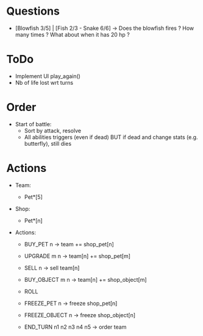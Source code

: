 
# Questions

- [Blowfish 3/5] | [Fish 2/3 - Snake 6/6]
  -> Does the blowfish fires ? How many times ? What about when it has 20 hp ?

# ToDo

- Implement UI play_again()
- Nb of life lost wrt turns

# Order

- Start of battle:
  + Sort by attack, resolve
  + All abilities triggers (even if dead) BUT if dead and change stats (e.g. butterfly), still dies


# Actions

- Team:
  + Pet*[5]

- Shop:
  + Pet*[n]

- Actions:
  + BUY_PET n
    -> team += shop_pet[n]

  + UPGRADE m n
    -> team[n] += shop_pet[m]

  + SELL n
    -> sell team[n]

  + BUY_OBJECT m n
    -> team[n] += shop_object[m]

  + ROLL

  + FREEZE_PET n
    -> freeze shop_pet[n]

  + FREEZE_OBJECT n
    -> freeze shop_object[n]

  + END_TURN n1 n2 n3 n4 n5
    -> order team
